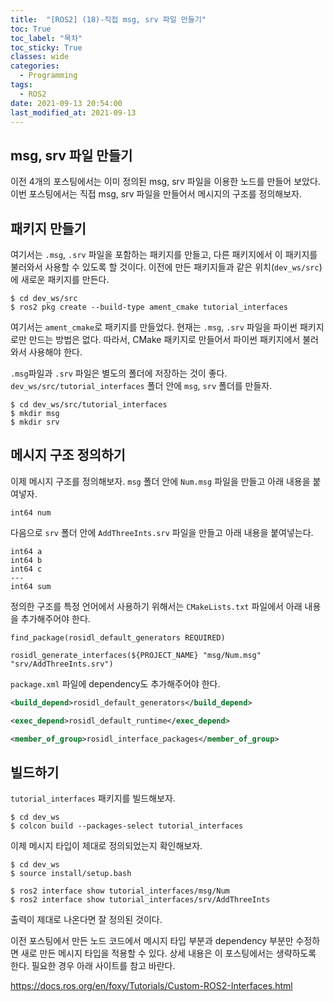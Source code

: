 ```yaml
---
title:  "[ROS2] (18)-직접 msg, srv 파일 만들기"
toc: True
toc_label: "목차"
toc_sticky: True
classes: wide
categories:
  - Programming
tags:
  - ROS2
date: 2021-09-13 20:54:00
last_modified_at: 2021-09-13
---
```


## msg, srv 파일 만들기
이전 4개의 포스팅에서는 이미 정의된 msg, srv 파일을 이용한 노드를 만들어 보았다. 이번 포스팅에서는 직접 msg, srv 파일을 만들어서 메시지의 구조를 정의해보자.

## 패키지 만들기
여기서는 `.msg`, `.srv` 파일을 포함하는 패키지를 만들고, 다른 패키지에서 이 패키지를 불러와서 사용할 수 있도록 할 것이다. 이전에 만든 패키지들과 같은 위치(`dev_ws/src`)에 새로운 패키지를 만든다.

```
$ cd dev_ws/src
$ ros2 pkg create --build-type ament_cmake tutorial_interfaces
```

여기서는 `ament_cmake`로 패키지를 만들었다. 현재는 `.msg`, `.srv` 파일을 파이썬 패키지로만 만드는 방법은 없다. 따라서, CMake 패키지로 만들어서 파이썬 패키지에서 불러와서 사용해야 한다.

`.msg`파일과 `.srv` 파일은 별도의 폴더에 저장하는 것이 좋다. `dev_ws/src/tutorial_interfaces` 폴더 안에 `msg`, `srv` 폴더를 만들자.

```
$ cd dev_ws/src/tutorial_interfaces
$ mkdir msg
$ mkdir srv
```

## 메시지 구조 정의하기
이제 메시지 구조를 정의해보자. `msg` 폴더 안에 `Num.msg` 파일을 만들고 아래 내용을 붙여넣자.

```
int64 num
```

다음으로 `srv` 폴더 안에 `AddThreeInts.srv` 파일을 만들고 아래 내용을 붙여넣는다.

```
int64 a
int64 b
int64 c
---
int64 sum
```

정의한 구조를 특정 언어에서 사용하기 위해서는 `CMakeLists.txt` 파일에서 아래 내용을 추가해주어야 한다.

```
find_package(rosidl_default_generators REQUIRED)

rosidl_generate_interfaces(${PROJECT_NAME} "msg/Num.msg" "srv/AddThreeInts.srv")
```

`package.xml` 파일에 dependency도 추가해주어야 한다.

```xml
<build_depend>rosidl_default_generators</build_depend>

<exec_depend>rosidl_default_runtime</exec_depend>

<member_of_group>rosidl_interface_packages</member_of_group>
```

## 빌드하기
`tutorial_interfaces` 패키지를 빌드해보자.

```
$ cd dev_ws
$ colcon build --packages-select tutorial_interfaces
```

이제 메시지 타입이 제대로 정의되었는지 확인해보자.

```
$ cd dev_ws
$ source install/setup.bash

$ ros2 interface show tutorial_interfaces/msg/Num
$ ros2 interface show tutorial_interfaces/srv/AddThreeInts
```

출력이 제대로 나온다면 잘 정의된 것이다.

이전 포스팅에서 만든 노드 코드에서 메시지 타입 부분과 dependency 부분만 수정하면 새로 만든 메시지 타입을 적용할 수 있다. 상세 내용은 이 포스팅에서는 생략하도록 한다. 필요한 경우 아래 사이트를 참고 바란다.

<https://docs.ros.org/en/foxy/Tutorials/Custom-ROS2-Interfaces.html>
